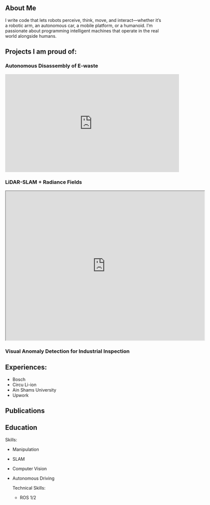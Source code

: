 ## About Me
I write code that lets robots perceive, think, move, and interact—whether it’s a robotic arm, an autonomous car, a mobile platform, or a humanoid. I’m passionate about programming intelligent machines that operate in the real world alongside humans.




## Projects I am proud of:
### Autonomous Disassembly of E-waste

<!--
<iframe width="560" height="315" src="https://www.youtube.com/embed/DrsZcyIvMZc" 
title="E-waste" frameborder="0" allow="accelerometer; autoplay; clipboard-write; encrypted-media; gyroscope; picture-in-picture" 
allowfullscreen></iframe>
-->
<iframe width="560" height="315" src="https://www.youtube.com/embed/4QgSiGciNaM" 
title="E-waste" frameborder="0" allow="accelerometer; autoplay; clipboard-write; encrypted-media; gyroscope; picture-in-picture" 
allowfullscreen></iframe>


### LiDAR-SLAM + Radiance Fields
<iframe src="https://drive.google.com/file/d/1eoNPhTmsV6DeehVJ_K99gvGUSCbHaalJ/preview" width="640" height="480" allow="autoplay"></iframe>


### Visual Anomaly Detection for Industrial Inspection



## Experiences:
* Bosch
* Circu Li-ion
* Ain Shams University
* Upwork

## Publications

## Education

Skills:
* Manipulation
* SLAM
* Computer Vision
* Autonomous Driving

  Technical Skills:
  * ROS 1/2
